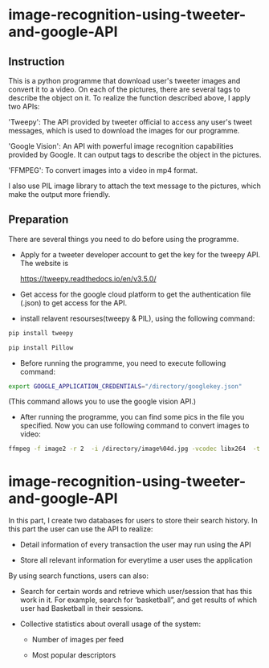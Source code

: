 image-recognition-using-tweeter-and-google-API
==============================================
Instruction
-----------

  This is a python programme that download user's tweeter images and convert it to a video. On each of the pictures, there are several tags to describe the object on it. To realize the function described above, I apply two APIs:
  
  'Tweepy': The API provided by tweeter official to access any user's tweet messages, which is used to download the images for our programme.

   'Google Vision': An API with powerful image recognition capabilities provided by Google. It can output tags to describe the object in the pictures.

   'FFMPEG': To convert images into a video in mp4 format.

  I also use PIL image library to attach the text message to the pictures, which make the output more friendly.

Preparation
-----------

  There are several things you need to do before using the programme.

   * Apply for a tweeter developer account to get the key for the tweepy API. The website is 

     https://tweepy.readthedocs.io/en/v3.5.0/

   * Get access for the google cloud platform to get the authentication file (.json) to get access for the API.

   * install relavent resourses(tweepy & PIL), using the following command:
   ```Bash
   pip install tweepy
   ```
   ```Bash
   pip install Pillow
   ```
  
   * Before running the programme, you need to execute following command:
   ```Bash
   export GOOGLE_APPLICATION_CREDENTIALS="/directory/googlekey.json"
   ```
   (This command allows you to use the google vision API.)
  
  * After running the programme, you can find some pics in the file you specified. Now you can use following command to convert images to video:
  ```Bash
  ffmpeg -f image2 -r 2  -i /directory/image%04d.jpg -vcodec libx264  -t 40 test.mp4
  ```
     
  # image-recognition-using-tweeter-and-google-API
  
  In this part, I create two databases for users to store their search history. In this part the user can use the API to realize:
  
  * Detail information of every transaction the user may run using the API
  
  * Store all relevant information for everytime a user uses the application
  
  By using search functions, users can also:
  
  * Search for certain words and retrieve which user/session that has this work in it.  For example, search for ‘basketball”, and get results of which user had Basketball in their sessions.
  
  * Collective statistics about overall usage of the system:
  
    * Number of images per feed
    
    * Most popular descriptors

  
